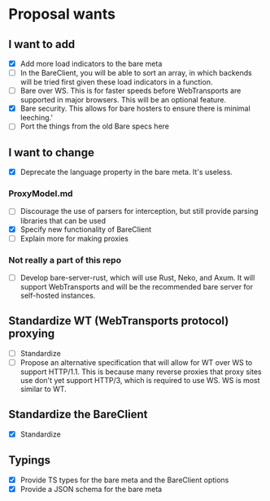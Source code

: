 # Proposal wants

## I want to add

- [x] Add more load indicators to the bare meta
- [ ] In the BareClient, you will be able to sort an array, in which backends will be tried first given these load indicators in a function.
- [ ] Bare over WS. This is for faster speeds before WebTransports are supported in major browsers. This will be an optional feature.
- [x] Bare security. This allows for bare hosters to ensure there is minimal leeching.'
- [ ] Port the things from the old Bare specs here

## I want to change

- [x] Deprecate the language property in the bare meta. It's useless.

### ProxyModel.md

- [ ] Discourage the use of parsers for interception, but still provide parsing libraries that can be used
- [x] Specify new functionality of BareClient
- [ ] Explain more for making proxies

### Not really a part of this repo

- [ ] Develop bare-server-rust, which will use Rust, Neko, and Axum. It will support WebTransports and will be the recommended bare server for self-hosted instances.

## Standardize WT (WebTransports protocol) proxying

- [ ] Standardize
- [ ] Propose an alternative specification that will allow for WT over WS to support HTTP/1.1. This is because many reverse proxies that proxy sites use don't yet support HTTP/3, which is required to use WS. WS is most similar to WT.

## Standardize the BareClient

- [x] Standardize

## Typings

- [x] Provide TS types for the bare meta and the BareClient options
- [x] Provide a JSON schema for the bare meta
